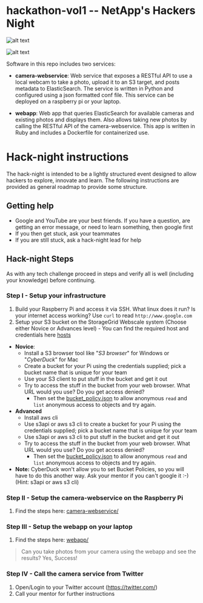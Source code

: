 # hackathon-vol1 -- NetApp's Hackers Night

![alt text](https://cloud.githubusercontent.com/assets/917241/20307809/701866c8-ab41-11e6-8709-3fd4c6b0bfd9.png)

![alt text](https://cloud.githubusercontent.com/assets/917241/20307810/701dfb10-ab41-11e6-9a54-3658da774bd0.png)


Software in this repo includes two services:

* **camera-webservice**: Web service that exposes a RESTful API to use a local webcam to take a photo, upload it to an S3 target, and posts metadata to ElasticSearch.  The service is written in Python and configured using a json formatted conf file. This service can be deployed on a raspberry pi or your laptop.

* **webapp**: Web app that queries ElasticSearch for available cameras and existing photos and displays them. Also allows taking new photos by calling the RESTful API of the camera-webservice.  This app is written in Ruby and includes a Dockerfile for containerized use.

# Hack-night instructions

The hack-night is intended to be a lightly structured event designed to allow hackers to explore, innovate and learn. The following instructions are provided as general roadmap to provide some structure.

## Getting help
* Google and YouTube are your best friends. If you have a question, are getting an error message, or need to learn something, then google first
* If you then get stuck, ask your teammates
* If you are still stuck, ask a hack-night lead for help

## Hack-night Steps

As with any tech challenge proceed in steps and verify all is well (including your knowledge) before continuing.

### Step I - Setup your infrastructure

1. Build your Raspberry Pi and access it via SSH.  What linux does it run?  Is your internet access working?  Use `curl` to read `http://www.google.com`
2. Setup your S3 bucket on the StorageGrid Webscale system (Choose either Novice or Advances level) - You can find the required host and credentials here [hosts](hosts)
  * **Novice**:
    * Install a S3 browser tool like "*S3 browser*" for Windows or "*CyberDuck*" for Mac
    * Create a bucket for your Pi using the credentials supplied; pick a bucket name that is unique for your team
    * Use your S3 client to put stuff in the bucket and get it out
    * Try to access the stuff in the bucket from your web browser. What URL would you use?  Do you get access denied?  
       * Then set the [bucket_policy.json](bucket_policy.json) to allow anonymous `read` and `list` anonymous access to objects and try again.
  * **Advanced**
    * Install aws cli
    * Use s3api or aws s3 cli to create a bucket for your Pi using the credentials supplied; pick a bucket name that is unique for your team 
    * Use s3api or aws s3 cli to put stuff in the bucket and get it out
    * Try to access the stuff in the bucket from your web browser. What URL would you use?  Do you get access denied?  
      * Then set the [bucket_policy.json](bucket_policy.json) to allow anonymous `read` and `list` anonymous access to objects and try again.
   * **Note:** CyberDuck won't allow you to set Bucket Policies, so you will have to do this another way. Ask your mentor if you can't google it :-) (Hint: s3api or aws s3 cli)

### Step II - Setup the camera-webservice on the Raspberry Pi
1. Find the steps here: [camera-webservice/](camera-webservice/)

### Step III - Setup the webapp on your laptop
1.  Find the steps here: [webapp/](webapp/)

> Can you take photos from your camera using the webapp and see the results?  Yes, Success!
### Step IV - Call the camera service from Twitter
1. Open/Login to your Twitter account (https://twitter.com/)
2. Call your mentor for further instructions 



